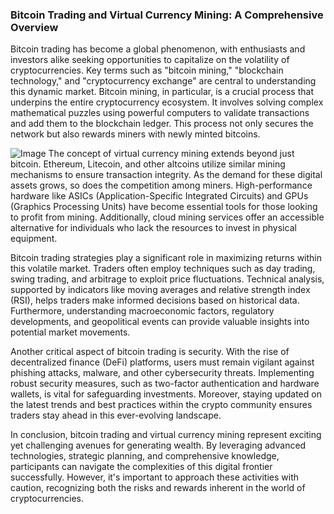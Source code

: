 ### Bitcoin Trading and Virtual Currency Mining: A Comprehensive Overview

Bitcoin trading has become a global phenomenon, with enthusiasts and investors alike seeking opportunities to capitalize on the volatility of cryptocurrencies. Key terms such as "bitcoin mining," "blockchain technology," and "cryptocurrency exchange" are central to understanding this dynamic market. Bitcoin mining, in particular, is a crucial process that underpins the entire cryptocurrency ecosystem. It involves solving complex mathematical puzzles using powerful computers to validate transactions and add them to the blockchain ledger. This process not only secures the network but also rewards miners with newly minted bitcoins.


![Image](https://github.com/user-attachments/assets/31692037-0104-4703-abd1-696b6a7dd41b)
The concept of virtual currency mining extends beyond just bitcoin. Ethereum, Litecoin, and other altcoins utilize similar mining mechanisms to ensure transaction integrity. As the demand for these digital assets grows, so does the competition among miners. High-performance hardware like ASICs (Application-Specific Integrated Circuits) and GPUs (Graphics Processing Units) have become essential tools for those looking to profit from mining. Additionally, cloud mining services offer an accessible alternative for individuals who lack the resources to invest in physical equipment.

Bitcoin trading strategies play a significant role in maximizing returns within this volatile market. Traders often employ techniques such as day trading, swing trading, and arbitrage to exploit price fluctuations. Technical analysis, supported by indicators like moving averages and relative strength index (RSI), helps traders make informed decisions based on historical data. Furthermore, understanding macroeconomic factors, regulatory developments, and geopolitical events can provide valuable insights into potential market movements.

Another critical aspect of bitcoin trading is security. With the rise of decentralized finance (DeFi) platforms, users must remain vigilant against phishing attacks, malware, and other cybersecurity threats. Implementing robust security measures, such as two-factor authentication and hardware wallets, is vital for safeguarding investments. Moreover, staying updated on the latest trends and best practices within the crypto community ensures traders stay ahead in this ever-evolving landscape.

In conclusion, bitcoin trading and virtual currency mining represent exciting yet challenging avenues for generating wealth. By leveraging advanced technologies, strategic planning, and comprehensive knowledge, participants can navigate the complexities of this digital frontier successfully. However, it's important to approach these activities with caution, recognizing both the risks and rewards inherent in the world of cryptocurrencies.